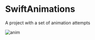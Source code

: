 # SwiftAnimations
A project with a set of animation attempts

![anim](https://user-images.githubusercontent.com/6782228/44639027-542b8080-a9d7-11e8-86b8-7bc71369863c.gif)
